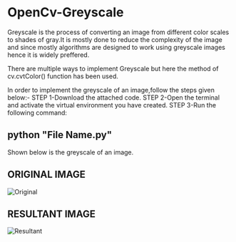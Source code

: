 # OpenCv-Greyscale
Greyscale is the process of converting an image from different color scales to shades of gray.It is mostly done to reduce the complexity of the image and since mostly algorithms are designed to work using greyscale images hence it is widely preffered.

There are multiple ways to implement Greyscale but here the method of cv.cvtColor() function has been used.

In order to implement the greyscale of an image,follow the steps given below:-
STEP 1-Download the attached code.
STEP 2-Open the terminal and activate the virtual environment you have created.
STEP 3-Run the following command:

python "File Name.py"
--

Shown below is the greyscale of an image.

ORIGINAL IMAGE
--
![Original](https://github.com/JAustin10/OpenCv-Greyscale/assets/133579820/41960bce-f50b-4f5f-a7f5-d5f5bb5a4beb)

RESULTANT IMAGE
--
![Resultant](https://github.com/JAustin10/OpenCv-Greyscale/assets/133579820/120439c3-6c19-4357-a9ea-48c31240485b)
